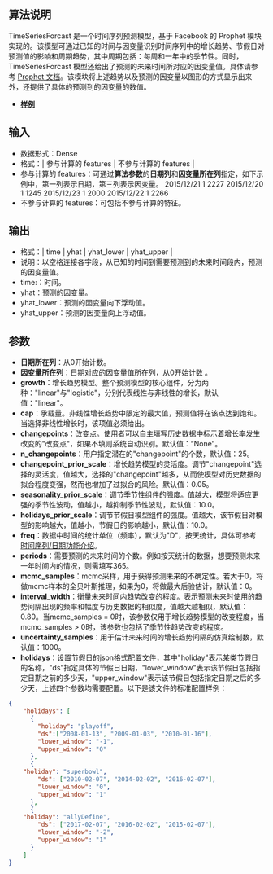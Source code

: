 ## 算法说明
TimeSeriesForcast 是一个时间序列预测模型，基于 Facebook 的 Prophet 模块实现的。该模型可通过已知的时间与因变量识别时间序列中的增长趋势、节假日对预测值的影响和周期趋势，其中周期包括：每周和一年中的季节性。同时，TimeSeriesForcast 模型还给出了预测的未来时间所对应的因变量值。具体请参考 [Prophet 文档](https://facebookincubator.github.io/prophet/)。该模块将上述趋势以及预测的因变量以图形的方式显示出来外，还提供了具体的预测到的因变量的数值。

- [**样例**](https://tio.cloud.tencent.com/ml/platform.html?projectId=29&flowId=91)

## 输入
- 数据形式：Dense
- 格式：| 参与计算的 features | 不参与计算的 features |
- 参与计算的 features：可通过**算法参数**的**日期列**和**因变量所在列**指定，如下示例中，第一列表示日期，第三列表示因变量。
    2015/12/21 1 2227
    2015/12/20 1 1245
    2015/12/23 1 2000
    2015/12/22 1 2266
- 不参与计算的 features：可包括不参与计算的特征。

## 输出
- 格式：| time | yhat | yhat_lower | yhat_upper |
- 说明：以空格连接各字段，从已知的时间到需要预测到的未来时间段内，预测的因变量值。
- time:：时间。
- yhat：预测的因变量。
- yhat_lower：预测的因变量向下浮动值。
- yhat_upper：预测的因变量向上浮动值。

## 参数
- **日期所在列**：从0开始计数。
- **因变量所在列**：日期对应的因变量值所在列，从0开始计数  。
- **growth**：增长趋势模型。整个预测模型的核心组件，分为两种："linear"与"logistic"，分别代表线性与非线性的增长，默认值："linear"。
- **cap**：承载量。非线性增长趋势中限定的最大值，预测值将在该点达到饱和。当选择非线性增长时，该项值必须给出。
- **changepoints**：改变点。使用者可以自主填写历史数据中标示着增长率发生改变的"改变点"，如果不填则系统自动识别。默认值：“None”。
- **n_changepoints**：用户指定潜在的"changepoint"的个数，默认值：25。
- **changepoint_prior_scale**：增长趋势模型的灵活度。调节"changepoint"选择的灵活度，值越大，选择的"changepoint"越多，从而使模型对历史数据的拟合程度变强，然而也增加了过拟合的风险。默认值：0.05。
- **seasonality_prior_scale**：调节季节性组件的强度。值越大，模型将适应更强的季节性波动，值越小，越抑制季节性波动，默认值：10.0。
- **holidays_prior_scale**：调节节假日模型组件的强度。值越大，该节假日对模型的影响越大，值越小，节假日的影响越小，默认值：10.0。
- **freq**：数据中时间的统计单位（频率），默认为"D"，按天统计，具体可参考 [时间序列/日期功能介绍](http://pandas.pydata.org/pandas-docs/stable/timeseries.html#offset-aliases)。
- **periods**：需要预测的未来时间的个数。例如按天统计的数据，想要预测未来一年时间内的情况，则需填写365。
- **mcmc_samples**：mcmc采样，用于获得预测未来的不确定性。若大于0，将做mcmc样本的全贝叶斯推理，如果为0，将做最大后验估计，默认值：0。
- **interval_width**：衡量未来时间内趋势改变的程度。表示预测未来时使用的趋势间隔出现的频率和幅度与历史数据的相似度，值越大越相似，默认值：0.80。当mcmc_samples = 0时，该参数仅用于增长趋势模型的改变程度，当mcmc_samples > 0时，该参数也包括了季节性趋势改变的程度。
- **uncertainty_samples**：用于估计未来时间的增长趋势间隔的仿真绘制数，默认值：1000。
- **holidays**：设置节假日的json格式配置文件，其中"holiday"表示某类节假日的名称，"ds"指定具体的节假日日期，"lower_window"表示该节假日包括指定日期之前的多少天，"upper_window"表示该节假日包括指定日期之后的多少天，上述四个参数均需要配置。以下是该文件的标准配置样例：
```json
{
    "holidays": [
      {
        "holiday": "playoff",
        "ds":["2008-01-13", "2009-01-03", "2010-01-16"],
        "lower_window": "-1",
        "upper_window": "0"
      },
      {
	"holiday": "superbowl",
        "ds": ["2010-02-07", "2014-02-02", "2016-02-07"],
        "lower_window": "0",
        "upper_window": "1"
      },
      {
	"holiday": "allyDefine",
        "ds": ["2017-02-07", "2016-02-02", "2015-02-07"],
        "lower_window": "-2",
        "upper_window": "1"
      }
    ]
}
```
